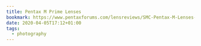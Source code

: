 ```yaml
---
title: Pentax M Prime Lenses
bookmark: https://www.pentaxforums.com/lensreviews/SMC-Pentax-M-Lenses-c27.html
date: 2020-04-05T17:12+01:00
tags:
  - photography
---
```

